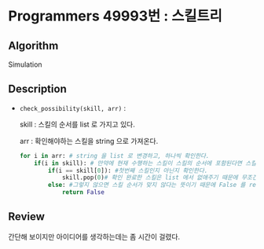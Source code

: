 # Programmers 49993번 : 스킬트리

## Algorithm

Simulation

## Description

+ `check_possibility(skill, arr)` : 

    skill : 스킬의 순서를 list 로 가지고 있다.

    arr : 확인해야하는 스킬을 string 으로 가져온다.
    ``` python
    for i in arr: # string 을 list 로 변경하고, 하나씩 확인한다.
        if(i in skill): # 만약에 현재 수행하는 스킬이 스킬의 순서에 포함된다면 스킬의 순서가 맞게 되었는지 확인해야함
            if(i == skill[0]): #첫번째 스킬인지 아닌지 확인한다.
                skill.pop(0)# 확인 완료한 스킬은 list 에서 없애주기 때문에 무조건 조건문은 첫번째 스킬인지만 확인하면 된다.
            else: #그렇지 않으면 스킬 순서가 맞지 않다는 뜻이기 때문에 False 를 return 해준다.
                return False
    ```

## Review

간단해 보이지만 아이디어를 생각하는데는 좀 시간이 걸렸다.

